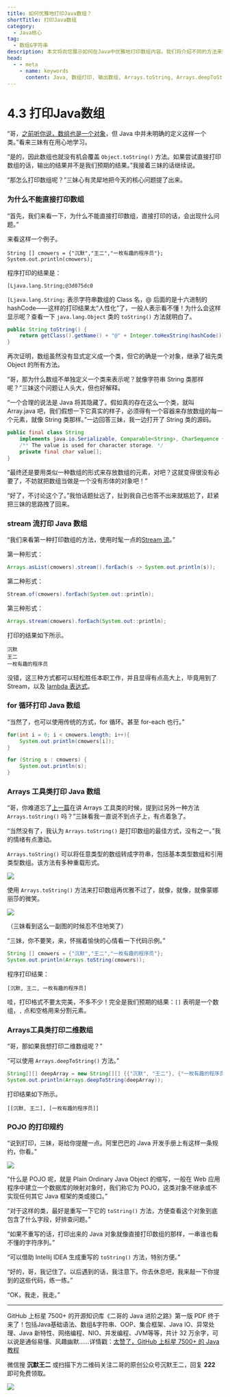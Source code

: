 ```yaml
---
title: 如何优雅地打印Java数组？
shortTitle: 打印Java数组
category:
  - Java核心
tag:
  - 数组&字符串
description: 本文将向您展示如何在Java中优雅地打印数组内容。我们将介绍不同的方法来输出数组，包括使用for循环、增强型for循环以及Java内置的Arrays.toString()和Arrays.deepToString()方法。通过本文，您将学会如何简便快捷地打印Java数组，提高编程效率和代码可读性。
head:
  - - meta
    - name: keywords
      content: Java, 数组打印, 输出数组, Arrays.toString, Arrays.deepToString
---
```


# 4.3 打印Java数组

“哥，[之前听你说，数组也是一个对象](https://tobebetterjavaer.com/array/array.html)，但 Java 中并未明确的定义这样一个类。”看来三妹有在用心地学习。

“是的，因此数组也就没有机会覆盖 `Object.toString()` 方法。如果尝试直接打印数组的话，输出的结果并不是我们预期的结果。”我接着三妹的话继续说。

“那怎么打印数组呢？”三妹心有灵犀地把今天的核心问题提了出来。

### 为什么不能直接打印数组

“首先，我们来看一下，为什么不能直接打印数组，直接打印的话，会出现什么问题。”

来看这样一个例子。

```
String [] cmowers = {"沉默","王二","一枚有趣的程序员"};
System.out.println(cmowers);
```

程序打印的结果是：

```
[Ljava.lang.String;@3d075dc0
```

`[Ljava.lang.String;` 表示字符串数组的 Class 名，@ 后面的是十六进制的 hashCode——这样的打印结果太“人性化”了，一般人表示看不懂！为什么会这样显示呢？查看一下 `java.lang.Object` 类的 `toString()` 方法就明白了。

```java
public String toString() {
    return getClass().getName() + "@" + Integer.toHexString(hashCode());
}
```

再次证明，数组虽然没有显式定义成一个类，但它的确是一个对象，继承了祖先类 Object 的所有方法。

“哥，那为什么数组不单独定义一个类来表示呢？就像字符串 String 类那样呢？”三妹这个问题让人头大，但也好解释。

“一个合理的说法是 Java 将其隐藏了。假如真的存在这么一个类，就叫 Array.java 吧，我们假想一下它真实的样子，必须得有一个容器来存放数组的每一个元素，就像 String 类那样。”一边回答三妹，我一边打开了 String 类的源码。

```java
public final class String
    implements java.io.Serializable, Comparable<String>, CharSequence {
    /** The value is used for character storage. */
    private final char value[];
}
```

“最终还是要用类似一种数组的形式来存放数组的元素，对吧？这就变得很没有必要了，不妨就把数组当做是一个没有形体的对象吧！”

“好了，不讨论这个了。”我怕话题扯远了，扯到我自己也答不出来就尴尬了，赶紧把三妹的思路拽了回来。

### stream 流打印 Java 数组

“我们来看第一种打印数组的方法，使用时髦一点的[Stream 流](https://tobebetterjavaer.com/java8/stream.html)。”

第一种形式：

```java
Arrays.asList(cmowers).stream().forEach(s -> System.out.println(s));
```

第二种形式：

```java
Stream.of(cmowers).forEach(System.out::println);
```

第三种形式：

```java
Arrays.stream(cmowers).forEach(System.out::println);
```

打印的结果如下所示。

```
沉默
王二
一枚有趣的程序员
```

没错，这三种方式都可以轻松胜任本职工作，并且显得有点高大上，毕竟用到了 Stream，以及 [lambda 表达式](https://tobebetterjavaer.com/java8/Lambda.html)。

### for 循环打印 Java 数组

“当然了，也可以使用传统的方式，for 循环。甚至 for-each 也行。”

```java
for(int i = 0; i < cmowers.length; i++){
    System.out.println(cmowers[i]);
}

for (String s : cmowers) {
    System.out.println(s);
}
```

### Arrays 工具类打印 Java 数组

“哥，你难道忘了[上一篇](https://tobebetterjavaer.com/common-tool/arrays.html)在讲 Arrays 工具类的时候，提到过另外一种方法 `Arrays.toString()` 吗？”三妹看我一直说不到点子上，有点着急了。

“当然没有了，我认为 `Arrays.toString()` 是打印数组的最佳方式，没有之一。”我的情绪有点激动。

`Arrays.toString()` 可以将任意类型的数组转成字符串，包括基本类型数组和引用类型数组。该方法有多种重载形式。

![](https://cdn.tobebetterjavaer.com/tobebetterjavaer/images/array/print-01.png)

使用 `Arrays.toString()` 方法来打印数组再优雅不过了，就像，就像，就像蒙娜丽莎的微笑。

![](https://cdn.tobebetterjavaer.com/tobebetterjavaer/images/array/print-02.png)

（三妹看到这么一副图的时候忍不住地笑了）

“三妹，你不要笑，来，怀揣着愉快的心情看一下代码示例。”

```java
String [] cmowers = {"沉默","王二","一枚有趣的程序员"};
System.out.println(Arrays.toString(cmowers));
```

程序打印结果：

```
[沉默, 王二, 一枚有趣的程序员]
```

哇，打印格式不要太完美，不多不少！完全是我们预期的结果：`[]` 表明是一个数组，`,` 点和空格用来分割元素。

### Arrays工具类打印二维数组

“哥，那如果我想打印二维数组呢？”

“可以使用 `Arrays.deepToString()` 方法。”

```java
String[][] deepArray = new String[][] {{"沉默", "王二"}, {"一枚有趣的程序员"}};
System.out.println(Arrays.deepToString(deepArray));
```

打印结果如下所示。

```
[[沉默, 王二], [一枚有趣的程序员]]
```

### POJO 的打印规约

“说到打印，三妹，哥给你提醒一点。阿里巴巴的 Java 开发手册上有这样一条规约，你看。”

![](https://cdn.tobebetterjavaer.com/tobebetterjavaer/images/array/print-03.png)

“什么是 POJO 呢，就是 Plain Ordinary Java Object 的缩写，一般在 Web 应用程序中建立一个数据库的映射对象时，我们称它为 POJO，这类对象不继承或不实现任何其它 Java 框架的类或接口。”

“对于这样的类，最好是重写一下它的 `toString()` 方法，方便查看这个对象到底包含了什么字段，好排查问题。”

“如果不重写的话，打印出来的 Java 对象就像直接打印数组的那样，一串谁也看不懂的字符序列。”

“可以借助 Intellij IDEA 生成重写的  `toString()` 方法，特别方便。”

“好的，哥，我记住了。以后遇到的话，我注意下。你去休息吧，我来敲一下你提到的这些代码，练一练。”

“OK，我走，我走。”


----

GitHub 上标星 7500+ 的开源知识库《二哥的 Java 进阶之路》第一版 PDF 终于来了！包括Java基础语法、数组&字符串、OOP、集合框架、Java IO、异常处理、Java 新特性、网络编程、NIO、并发编程、JVM等等，共计 32 万余字，可以说是通俗易懂、风趣幽默……详情戳：[太赞了，GitHub 上标星 7500+ 的 Java 教程](https://tobebetterjavaer.com/overview/)


微信搜 **沉默王二** 或扫描下方二维码关注二哥的原创公众号沉默王二，回复 **222** 即可免费领取。

![](https://cdn.tobebetterjavaer.com/tobebetterjavaer/images/gongzhonghao.png)
